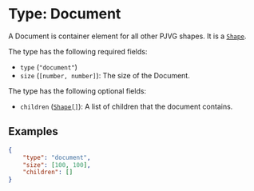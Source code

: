 # Type: Document
A Document is container element for all other PJVG shapes. It is a [`Shape`](./Shape.md).

The type has the following required fields:
- `type` (`"document"`)
- `size` (`[number, number]`): The size of the Document.

The type has the following optional fields:
- `children` ([`Shape[]`](./Shape.md)): A list of children that the document contains.

## Examples
```json
{
	"type": "document",
	"size": [100, 100],
	"children": []
}
```